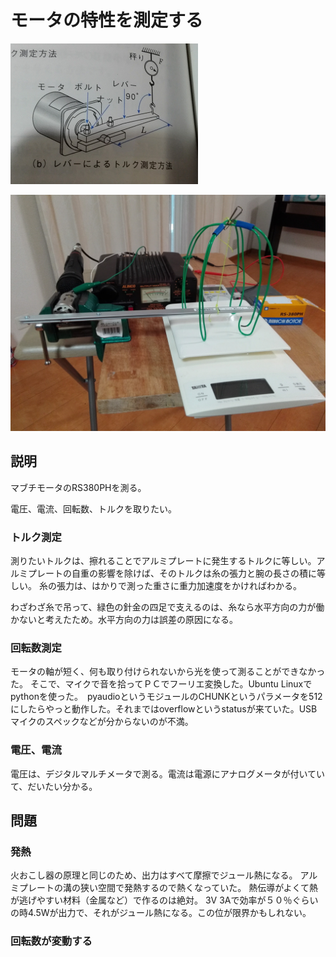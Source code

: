 # モータの特性を測定する

![原理](motor_measure2.png)

![装置](rig1.png)

## 説明

マブチモータのRS380PHを測る。

電圧、電流、回転数、トルクを取りたい。

### トルク測定

測りたいトルクは、擦れることでアルミプレートに発生するトルクに等しい。アルミプレートの自重の影響を除けば、そのトルクは糸の張力と腕の長さの積に等しい。
糸の張力は、はかりで測った重さに重力加速度をかければわかる。

わざわざ糸で吊って、緑色の針金の四足で支えるのは、糸なら水平方向の力が働かないと考えたため。水平方向の力は誤差の原因になる。

### 回転数測定

モータの軸が短く、何も取り付けられないから光を使って測ることができなかった。
そこで、マイクで音を拾ってＰＣでフーリエ変換した。Ubuntu Linuxでpythonを使った。　pyaudioというモジュールのCHUNKというパラメータを512にしたらやっと動作した。それまではoverflowというstatusが来ていた。USBマイクのスペックなどが分からないのが不満。

### 電圧、電流
電圧は、デジタルマルチメータで測る。電流は電源にアナログメータが付いていて、だいたい分かる。

## 問題

### 発熱

火おこし器の原理と同じのため、出力はすべて摩擦でジュール熱になる。
アルミプレートの溝の狭い空間で発熱するので熱くなっていた。
熱伝導がよくて熱が逃げやすい材料（金属など）で作るのは絶対。
3V 3Aで効率が５０％ぐらいの時4.5Wが出力で、それがジュール熱になる。この位が限界かもしれない。

### 回転数が変動する






